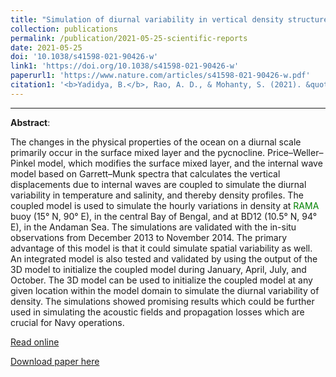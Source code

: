 ```yaml
---
title: "Simulation of diurnal variability in vertical density structure using a coupled model"
collection: publications
permalink: /publication/2021-05-25-scientific-reports
date: 2021-05-25
doi: '10.1038/s41598-021-90426-w'
link1: 'https://doi.org/10.1038/s41598-021-90426-w'
paperurl1: 'https://www.nature.com/articles/s41598-021-90426-w.pdf'
citation1: '<b>Yadidya, B.</b>, Rao, A. D., & Mohanty, S. (2021). &quot;Simulation of diurnal variability in vertical density structure using a coupled model.&quot; <b><i>Scientific Reports</i></b>, 11(1), 10916. https://doi.org/10.1038/s41598-021-90426-w'
---
```

<span class="__dimensions_badge_embed__" data-doi="10.1038/s41598-021-90426-w" data-legend="always" data-style="small_circle"></span><script async src="https://badge.dimensions.ai/badge.js" charset="utf-8"></script>

<script type='text/javascript' src='https://d1bxh8uas1mnw7.cloudfront.net/assets/embed.js'></script><div class='altmetric-embed' data-badge-type='donut' data-condensed='true' data-badge-details='right' data-doi='10.1038/s41598-021-90426-w'></div>

---

**Abstract**:

The changes in the physical properties of the ocean on a diurnal scale primarily occur in the surface mixed layer and the pycnocline. Price–Weller–Pinkel model, which modifies the surface mixed layer, and the internal wave model based on Garrett–Munk spectra that calculates the vertical displacements due to internal waves are coupled to simulate the diurnal variability in temperature and salinity, and thereby density profiles. The coupled model is used to simulate the hourly variations in density at <font color="green"> RAMA </font> buoy (15° N, 90° E), in the central Bay of Bengal, and at BD12 (10.5° N, 94° E), in the Andaman Sea. The simulations are validated with the in-situ observations from December 2013 to November 2014. The primary advantage of this model is that it could simulate spatial variability as well. An integrated model is also tested and validated by using the output of the 3D model to initialize the coupled model during January, April, July, and October. The 3D model can be used to initialize the coupled model at any given location within the model domain to simulate the diurnal variability of density. The simulations showed promising results which could be further used in simulating the acoustic fields and propagation losses which are crucial for Navy operations.

[Read online](https://www.nature.com/articles/s41598-021-90426-w)

[Download paper here](https://www.nature.com/articles/s41598-021-90426-w.pdf)

